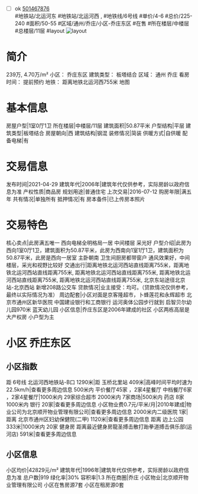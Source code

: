 - [ ] ok [501467876](https://bj.5i5j.com/ershoufang/501467876.html)  
 #地铁站/北运河东 #地铁站/北运河西 ,  #地铁线/6号线
#单价/4-6 #总价/225-240 #面积/50-55   #区域/通州/乔庄/小区-乔庄东区 #在售 #所在楼层/中楼层 #总楼层/11层 #layout 
![layout](http://image2a.5i5j.com/bdir/layout/35e1ff815f8943e7931007e841d0dfa3.jpg_P5.jpg) 
# 简介 
 239万,  4.70万/m² 
小区： 乔庄东区
建筑类型： 板塔结合
区域： 通州 乔庄
看房时间： 提前预约
地铁： 距离地铁北运河西755米 地图
# 基本信息 
 房屋户型|1室0厅1卫
所在楼层|中楼层/11层
建筑面积|50.87平米
户型结构|平层
建筑类型|板塔结合
房屋朝向|西
建筑结构|钢混
装修情况|简装
供暖方式|自供暖
配备电梯|有
# 交易信息 
 发布时间|2021-04-29
建筑年代|2006年|建筑年代仅供参考，实际房龄以政府信息为准
产权性质|商品房
规划用途|普通住宅
上次交易|2016-07-12
购房年限|满五年
共有情况|单独所有
抵押情况|有
房本备件|已上传房本照片
# 交易特色 
 核心卖点|此房满五唯一 西向电梯全明格局一居 中间楼层 采光好
户型介绍|此房为西向1室0厅1卫，建筑面积为50.87平米，此房为西南向1室1厅1卫，建筑面积为50.87平米，此房是西向一居室 主卧朝南 卫生间厨房都带窗户 通风效果好，中间楼层，采光和视野比较好
交通出行|距离地铁北运河西站直线距离755米，距离地铁北运河西站直线距离755米, 距离地铁北运河西站直线距离755米, 距离地铁北运河西站直线距离755米, 距离地铁北运河西站直线距离755米, 北京东站途径北京站-北京西站 新增208路公交车
贷款情况|业主接受：均可。（贷款情况仅供参考，最终以实际情况为准）
周边配套|小区对面是京客隆超市，卜蜂莲花和永辉超市 北京市通州区新华医院 中国建设银行和工商银行 运河奥体公园步行就到 启智贝尔幼儿园970米 蓝天幼儿园
小区信息|乔庄东区是2006年建成的社区 小区两栋高层是大产权房 小户型为主
# 小区 乔庄东区
## 小区指数 
 距 6号线 北运河西地铁站-B口 1290米|距 玉桥北里站 409米|高峰时间平均时速为22.5km/h|查看更多周边信息
500米内 平价餐厅45家 ，2家4星餐厅
中档餐厅6家 ，2家4星餐厅|1000米内 29家综合超市
2000米内 7家商场|500米内 药店 8家
1000米内 银行 20家|查看更多周边信息
小区物业费0.7元/平米/月|2010年建成|物业公司为北京顺开物业管理有限公司|查看更多周边信息
2000米内二级医院 1家|距离 北京市通州区妇幼保健院(二甲)  1120米|查看更多周边信息
距离 边上公园 333米|1000米内 20家 健身房
距离最近健身房龍圣搏击散打跆拳道搏击俱乐部(运河店) 591米|查看更多周边信息
## 小区信息 
 小区均价|42829元/m²
建筑年代|1996年|建筑年代仅供参考，实际房龄以政府信息为准
总户数|919
绿化率|30%
容积率|1.3
所在商圈|乔庄
小区物业|北京顺开物业管理有限公司
小区在售房源7套
小区在租房源0套
